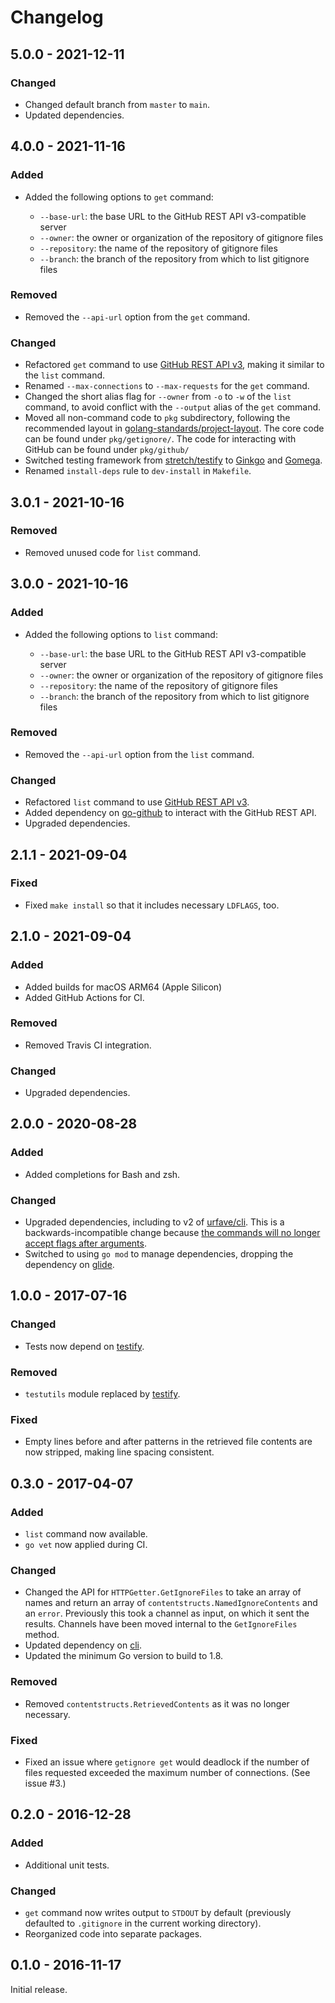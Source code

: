 # Changelog

## 5.0.0 - 2021-12-11

### Changed

* Changed default branch from `master` to `main`.
* Updated dependencies.


## 4.0.0 - 2021-11-16

### Added

* Added the following options to `get` command:

  * `--base-url`: the base URL to the GitHub REST API v3-compatible server
  * `--owner`: the owner or organization of the repository of gitignore files
  * `--repository`: the name of the repository of gitignore files
  * `--branch`: the branch of the repository from which to list gitignore files


### Removed

* Removed the `--api-url` option from the `get` command.


### Changed

* Refactored `get` command to use [GitHub REST API v3](https://docs.github.com/en/rest), making it similar to the `list` command.
* Renamed `--max-connections` to `--max-requests` for the `get` command.
* Changed the short alias flag for `--owner` from `-o` to `-w` of the `list` command, to avoid conflict with the `--output` alias of the `get` command.
* Moved all non-command code to `pkg` subdirectory, following the recommended layout in [golang-standards/project-layout](https://github.com/golang-standards/project-layout).
  The core code can be found under `pkg/getignore/`.
  The code for interacting with GitHub can be found under `pkg/github/`
* Switched testing framework from [stretch/testify](https://github.com/stretchr/testify) to [Ginkgo](https://onsi.github.io/ginkgo/) and [Gomega](https://onsi.github.io/ginkgo/).
* Renamed `install-deps` rule to `dev-install` in `Makefile`.


## 3.0.1 - 2021-10-16

### Removed

* Removed unused code for `list` command.


## 3.0.0 - 2021-10-16

### Added

* Added the following options to `list` command:

  * `--base-url`: the base URL to the GitHub REST API v3-compatible server
  * `--owner`: the owner or organization of the repository of gitignore files
  * `--repository`: the name of the repository of gitignore files
  * `--branch`: the branch of the repository from which to list gitignore files

### Removed

* Removed the `--api-url` option from the `list` command.

### Changed

* Refactored `list` command to use [GitHub REST API v3](https://docs.github.com/en/rest).
* Added dependency on [go-github](https://github.com/google/go-github) to interact with the GitHub REST API.
* Upgraded dependencies.


## 2.1.1 - 2021-09-04

### Fixed

* Fixed `make install` so that it includes necessary `LDFLAGS`, too.


## 2.1.0 - 2021-09-04

### Added

* Added builds for macOS ARM64 (Apple Silicon)
* Added GitHub Actions for CI.

### Removed

* Removed Travis CI integration.

### Changed

* Upgraded dependencies.


## 2.0.0 - 2020-08-28

### Added

* Added completions for Bash and zsh.

### Changed

* Upgraded dependencies, including to v2 of [urfave/cli](https://github.com/urfave/cli). This is a backwards-incompatible change because [the commands will no longer accept flags after arguments](https://github.com/urfave/cli/blob/master/docs/migrate-v1-to-v2.md#flags-before-args).
* Switched to using `go mod` to manage dependencies, dropping the dependency on [glide](https://glide.sh/).


## 1.0.0 - 2017-07-16

### Changed

* Tests now depend on [testify](https://github.com/stretchr/testify).

### Removed

* `testutils` module replaced by [testify](https://github.com/stretchr/testify).

### Fixed

* Empty lines before and after patterns in the retrieved file contents are now stripped, making line spacing consistent.


## 0.3.0 - 2017-04-07

### Added

* `list` command now available.
* `go vet` now applied during CI.

### Changed

* Changed the API for `HTTPGetter.GetIgnoreFiles` to take an array of names and return an array of `contentstructs.NamedIgnoreContents` and an `error`. Previously this took a channel as input, on which it sent the results. Channels have been moved internal to the `GetIgnoreFiles` method.
* Updated dependency on [cli](https://github.com/urfave/cli).
* Updated the minimum Go version to build to 1.8.

### Removed

* Removed `contentstructs.RetrievedContents` as it was no longer necessary.

### Fixed

* Fixed an issue where `getignore get` would deadlock if the number of files requested exceeded the maximum number of connections. (See issue #3.)


## 0.2.0 - 2016-12-28

### Added

* Additional unit tests.

### Changed

* `get` command now writes output to `STDOUT` by default (previously defaulted to `.gitignore` in the current working directory).
* Reorganized code into separate packages.


## 0.1.0 - 2016-11-17

Initial release.
